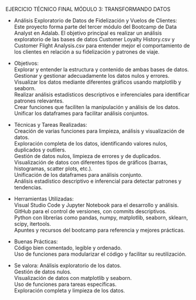 EJERCICIO TÉCNICO FINAL MÓDULO 3: TRANSFORMANDO DATOS

- Análisis Exploratorio de Datos de Fidelización y Vuelos de Clientes:  
  Este proyecto forma parte del tercer módulo del Bootcamp de Data Analyst en Adalab. El objetivo principal es realizar un análisis exploratorio de las bases de datos
  Customer Loyalty History.csv y Customer Flight Analysis.csv para entender mejor el comportamiento de los clientes en relación a su fidelización y patrones de viaje.

- Objetivos:  
  Explorar y entender la estructura y contenido de ambas bases de datos.  
  Gestionar y gestionar adecuadamente los datos nulos y errores.  
  Visualizar los datos mediante diferentes gráficos usando matplotlib y seaborn.  
  Realizar análisis estadísticos descriptivos e inferenciales para identificar patrones relevantes.  
  Crear funciones que faciliten la manipulación y análisis de los datos.  
  Unificar los dataframes para facilitar análisis conjuntos.  
  
- Técnicas y Tareas Realizadas:  
  Creación de varias funciones para limpieza, análisis y visualización de datos.  
  Exploración completa de los datos, identificando valores nulos, duplicados y outliers.  
  Gestión de datos nulos, limpieza de errores y de duplicados.  
  Visualización de datos con diferentes tipos de gráficos (barras, histogramas, scatter plots, etc.).  
  Unificación de los dataframes para análisis conjunto.  
  Análisis estadístico descriptivo e inferencial para detectar patrones y tendencias.  
  
- Herramientas Utilizadas:  
  Visual Studio Code y Jupyter Notebook para el desarrollo y análisis.  
  GitHub para el control de versiones, con commits descriptivos.  
  Python con librerías como pandas, numpy, matplotlib, seaborn, sklearn, scipy, itertools.  
  Apuntes y recursos del bootcamp para referencia y mejores prácticas.  

- Buenas Prácticas:  
  Código bien comentado, legible y ordenado.  
  Uso de funciones para modularizar el código y facilitar su reutilización.  

- Se valora:
  Análisis exploratorio de los datos.  
  Gestión de datos nulos.  
  Visualización de datos con matplotlib y seaborn.  
  Uso de funciones para tareas específicas.  
  Exploración completa y limpieza de los datos.  
